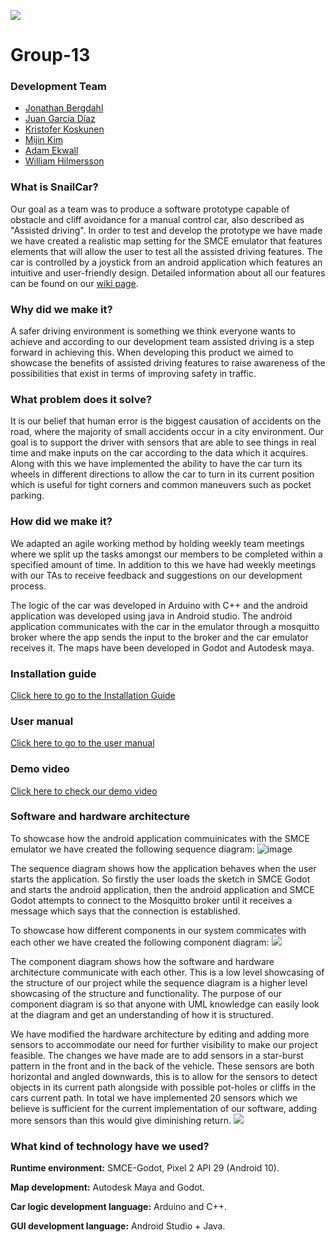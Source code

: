 ![](https://user-images.githubusercontent.com/90850693/170713249-c4d0fc9d-b91f-49a3-aba3-4c82a1bee473.png)

# Group-13
### Development Team
- [Jonathan Bergdahl](https://github.com/jonathanb00)
- [Juan García Díaz](https://github.com/JuanDoesCoding)
- [Kristofer Koskunen](https://github.com/K0ssu)
- [Mijin Kim](https://github.com/mezyn)
- [Adam Ekwall](https://github.com/AdamEkwall)
- [William Hilmersson](https://github.com/bobman97)

### What is SnailCar?
Our goal as a team was to produce a software prototype capable of obstacle and cliff avoidance for a manual control car, also described as "Assisted driving". In order to test and develop the prototype we have made we have created a realistic map setting for the SMCE emulator that features elements that will allow the user to test all the assisted driving features. The car is controlled by a joystick from an android application which features an intuitive and user-friendly design. Detailed information about all our features can be found on our [wiki page](https://github.com/DIT113-V22/group-13/wiki).

### Why did we make it?
A safer driving environment is something we think everyone wants to achieve and according to our development team assisted driving is a step forward in achieving this. When developing this product we aimed to showcase the benefits of assisted driving features to raise awareness of the possibilities that exist in terms of improving safety in traffic.


### What problem does it solve?
It is our belief that human error is the biggest causation of accidents on the road, where the majority of small accidents occur in a city environment. Our goal is to support the driver with sensors that are able to see things in real time and make inputs on the car according to the data which it acquires. Along with this we have implemented the ability to have the car turn its wheels in different directions to allow the car to turn in its current position which is useful for tight corners and common maneuvers such as pocket parking.

### How did we make it?
We adapted an agile working method by holding weekly team meetings where we split up the tasks amongst our members to be completed within a specified amount of time. In addition to this we have had weekly meetings with our TAs to receive feedback and suggestions on our development process.

The logic of the car was developed in Arduino with C++ and the android application was developed using java in Android studio. The android application communicates with the car in the emulator through a mosquitto broker where the app sends the input to the broker and the car emulator receives it. The maps have been developed in Godot and Autodesk maya. 

### Installation guide
[Click here to go to the Installation Guide](https://github.com/DIT113-V22/group-13/wiki/Installation-Guide)

### User manual
[Click here to go to the user manual](https://github.com/DIT113-V22/group-13/wiki/User-Manual)

### Demo video
[Click here to check our demo video](https://youtu.be/iNM-pwgYoPQ)

### Software and hardware architecture
To showcase how the android application commuinicates with the SMCE emulator we have created the following sequence diagram:
![image](https://user-images.githubusercontent.com/90379630/170242207-ff3f8cec-a240-4c39-a198-9a2281c509ad.png)

The sequence diagram shows how the application behaves when the user starts the application. So firstly the user loads the sketch in SMCE Godot and starts the android application, then the android application and SMCE Godot attempts to connect to the Mosquitto broker until it receives a message which says that the connection is established. 

To showcase how different components in our system commicates with each other we have created the following component diagram:
![](https://user-images.githubusercontent.com/90850693/170713677-c268aca8-e503-42ed-9cc2-2d095c0e2a40.png)

The component diagram shows how the software and hardware architecture communicate with each other. This is a low level showcasing of the structure of our project while the sequence diagram is a higher level showcasing of the structure and functionality. The purpose of our component diagram is so that anyone with UML knowledge can easily look at the diagram and get an understanding of how it is structured.

We have modified the hardware architecture by editing and adding more sensors to accommodate our need for further visibility to make our project feasible. The changes we have made are to add sensors in a star-burst pattern in the front and in the back of the vehicle. These sensors are both horizontal and angled downwards, this is to allow for the sensors to detect objects in its current path alongside with possible pot-holes or cliffs in the cars current path. In total we have implemented 20 sensors which we believe is sufficient for the current implementation of our software, adding more sensors than this would give diminishing return.
![](https://user-images.githubusercontent.com/90850693/170713803-b98161fc-a3a6-420c-a955-eb9f026f13c3.png)



### What kind of technology have we used?
**Runtime environment:** SMCE-Godot, Pixel 2 API 29 (Android 10).

**Map development:** Autodesk Maya and Godot.

**Car logic development language:** Arduino and C++.

**GUI development language:** Android Studio + Java.
